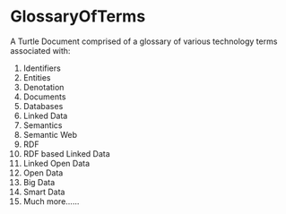 GlossaryOfTerms
===============

A Turtle Document comprised of a glossary of various technology terms associated with:

1. Identifiers
2. Entities
3. Denotation
4. Documents
5. Databases
6. Linked Data
7. Semantics
8. Semantic Web
9. RDF
10. RDF based Linked Data
11. Linked Open Data
12. Open Data
13. Big Data
14. Smart Data
15. Much more......
